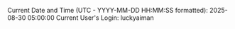 Current Date and Time (UTC - YYYY-MM-DD HH:MM:SS formatted): 2025-08-30 05:00:00
Current User's Login: luckyaiman
